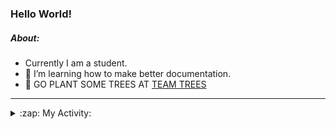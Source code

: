 ### Hello World!

##### About:
- Currently I am a student.
- 🌱 I’m learning how to make better documentation.
- 🌱 GO PLANT SOME TREES AT [TEAM TREES](https://teamtrees.org/)

---
<details>
  <summary>:zap: My Activity:</summary>
  
<!--START_SECTION:waka-->
![Code Time](http://img.shields.io/badge/Code%20Time-1%2C243%20hrs%2057%20mins-blue)

**I'm a Night 🦉** 

```text
🌞 Morning                2049 commits        ███░░░░░░░░░░░░░░░░░░░░░░   10.28 % 
🌆 Daytime                6693 commits        ████████░░░░░░░░░░░░░░░░░   33.57 % 
🌃 Evening                5741 commits        ███████░░░░░░░░░░░░░░░░░░   28.80 % 
🌙 Night                  5453 commits        ███████░░░░░░░░░░░░░░░░░░   27.35 % 
```
📅 **I'm Most Productive on Wednesday** 

```text
Monday                   2759 commits        ███░░░░░░░░░░░░░░░░░░░░░░   13.84 % 
Tuesday                  2739 commits        ███░░░░░░░░░░░░░░░░░░░░░░   13.74 % 
Wednesday                4709 commits        ██████░░░░░░░░░░░░░░░░░░░   23.62 % 
Thursday                 2640 commits        ███░░░░░░░░░░░░░░░░░░░░░░   13.24 % 
Friday                   2104 commits        ███░░░░░░░░░░░░░░░░░░░░░░   10.55 % 
Saturday                 1707 commits        ██░░░░░░░░░░░░░░░░░░░░░░░   08.56 % 
Sunday                   3278 commits        ████░░░░░░░░░░░░░░░░░░░░░   16.44 % 
```


📊 **This Week I Spent My Time On** 

```text
🔥 Editors: 
Android Studio           4 hrs 23 mins       ████████████████░░░░░░░░░   63.55 % 
VS Code                  1 hr 41 mins        ██████░░░░░░░░░░░░░░░░░░░   24.51 % 
IntelliJ                 49 mins             ███░░░░░░░░░░░░░░░░░░░░░░   11.94 % 

🐱‍💻 Projects: 
swag-store               1 hr 43 mins        ██████░░░░░░░░░░░░░░░░░░░   25.04 % 
github-readme-youtube-car1 hr 27 mins        █████░░░░░░░░░░░░░░░░░░░░   21.20 % 
CSE224-Fundamentals-of-An1 hr 4 mins         ████░░░░░░░░░░░░░░░░░░░░░   15.53 % 
test                     49 mins             ███░░░░░░░░░░░░░░░░░░░░░░   12.02 % 
java-springboot-projects 49 mins             ███░░░░░░░░░░░░░░░░░░░░░░   11.94 % 
```


 Last Updated on 26/10/2023 12:12:43 UTC
<!--END_SECTION:waka-->
</details>
